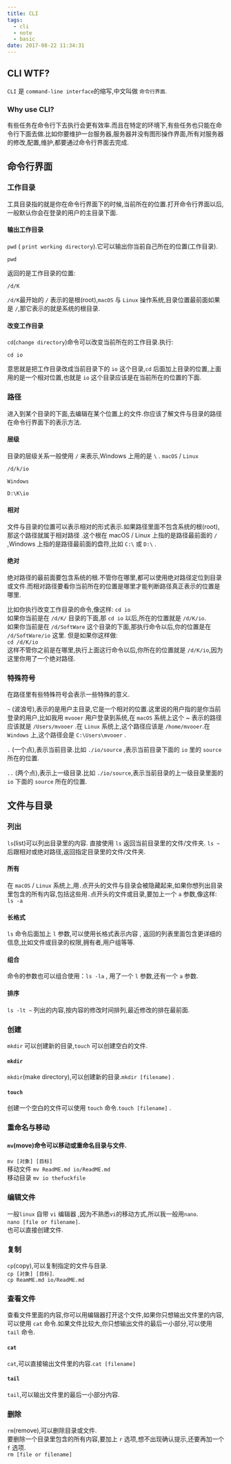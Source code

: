 ```yaml
---
title: CLI
tags:
  - cli
  - note
  - basic
date: 2017-08-22 11:34:31
---
```


## CLI WTF?

`CLI` 是 `command-line interface`的缩写,中文叫做 `命令行界面`.

### Why use CLI?

有些任务在命令行下去执行会更有效率.而且在特定的环境下,有些任务也只能在命令行下面去做.比如你要维护一台服务器,服务器并没有图形操作界面,所有对服务器的修改,配置,维护,都要通过命令行界面去完成.

## 命令行界面

### 工作目录

工具目录指的就是你在命令行界面下的时候,当前所在的位置.打开命令行界面以后,一般默认你会在登录的用户的主目录下面.

#### 输出工作目录

`pwd` ( `print working directory`).它可以输出你当前自己所在的位置(工作目录).
```
pwd
```
返回的是工作目录的位置:
```
/d/K
```
`/d/K`最开始的 `/` 表示的是根(root),`macOS` 与 `Linux` 操作系统,目录位置最前面如果是 `/`,那它表示的就是系统的根目录.

#### 改变工作目录

`cd`(`change directory`)命令可以改变当前所在的工作目录.执行:
```
cd io
```
意思就是把工作目录改成当前目录下的 `io` 这个目录,`cd` 后面加上目录的位置,上面用的是一个相对位置,也就是 `io` 这个目录应该是在当前所在的位置的下面.  
### 路径

进入到某个目录的下面,去编辑在某个位置上的文件.你应该了解文件与目录的路径在命令行界面下的表示方法.

#### 层级

目录的层级关系一般使用 `/` 来表示,Windows 上用的是 `\` .
`macOS` / `Linux`
```bash
/d/k/io
```
`Windows`
```bash
D:\K\io
```

#### 相对

文件与目录的位置可以表示相对的形式表示.如果路径里面不包含系统的根(root),那这个路径就属于相对路径 .这个根在 macOS / Linux 上指的是路径最前面的 `/` ,Windows 上指的是路径最前面的盘符,比如 `C:\` 或 `D:\` .

#### 绝对

绝对路径的最前面要包含系统的根.不管你在哪里,都可以使用绝对路径定位到目录或文件.而相对路径要看你当前所在的位置是哪里才能判断路径真正表示的位置是哪里.

比如你执行改变工作目录的命令,像这样:
`cd io`  
如果你当前是在 `/d/K/` 目录的下面,那 `cd io` 以后,所在的位置就是 `/d/K/io`.  
如果你当前是在 `/d/SoftWare` 这个目录的下面,那执行命令以后,你的位置是在 `/d/SoftWare/io` 这里.
但是如果你这样做:  
`cd /d/K/io`  
这样不管你之前是在哪里,执行上面这行命令以后,你所在的位置就是 `/d/K/io`,因为这里你用了一个绝对路径.


### 特殊符号

在路径里有些特殊符号会表示一些特殊的意义.

`~` (波浪号),表示的是用户主目录,它是一个相对的位置.这里说的用户指的是你当前登录的用户,比如我用 `mvooer` 用户登录到系统,在 `macOS` 系统上这个 ~ 表示的路径应该就是 `/Users/mvooer` .在 `Linux` 系统上,这个路径应该是 `/home/mvooer`.在 `Windows` 上,这个路径会是 `C:\Users\mvooer` .

`.` (一个点),表示当前目录.比如 `./io/source` ,表示当前目录下面的 `io` 里的 `source` 所在的位置.
 
`..` (两个点),表示上一级目录.比如 `./io/source`,表示当前目录的上一级目录里面的 `io` 下面的 `source` 所在的位置.

## 文件与目录

### 列出

`ls`(list)可以列出目录里的内容.
直接使用 `ls` 返回当前目录里的文件/文件夹.
`ls ~`后跟相对或绝对路径,返回指定目录里的文件/文件夹.

#### 所有

在 `macOS` / `Linux` 系统上,用`.`点开头的文件与目录会被隐藏起来,如果你想列出目录里包含的所有内容,包括这些用`.`点开头的文件或目录,要加上一个 `a` 参数,像这样:
`ls -a`

#### 长格式

`ls` 命令后面加上 `l` 参数,可以使用长格式表示内容 , 返回的列表里面包含更详细的信息,比如文件或目录的权限,拥有者,用户组等等.

#### 组合

命令的参数也可以组合使用：`ls -la` , 用了一个 `l` 参数,还有一个 `a` 参数.

#### 排序

`ls -lt ~` 列出的内容,按内容的修改时间排列,最近修改的排在最前面.


### 创建

`mkdir` 可以创建新的目录,`touch` 可以创建空白的文件.

#### `mkdir`

`mkdir`(make directory),可以创建新的目录.`mkdir [filename]` .

#### `touch`

创建一个空白的文件可以使用 `touch` 命令.`touch [filename]` .

### 重命名与移动

#### `mv`(move)命令可以移动或重命名目录与文件.

`mv [对象] [目标]`  
移动文件 `mv ReadME.md io/ReadME.md`  
移动目录 `mv io thefuckfile`


### 编辑文件

一般`linux` 自带 `vi` 编辑器 ,因为不熟悉`vi`的移动方式,所以我一般用`nano`.  
`nano [file or filename]`.  
也可以直接创建文件.  

### 复制

`cp`(copy),可以复制指定的文件与目录.  
`cp [对象] [目标]`.  
`cp ReamME.md io/ReadME.md`

### 查看文件

查看文件里面的内容,你可以用编辑器打开这个文件,如果你只想输出文件里的内容,可以使用 `cat` 命令.如果文件比较大,你只想输出文件的最后一小部分,可以使用 `tail` 命令.

#### `cat`

`cat`,可以直接输出文件里的内容.`cat [filename]`

#### `tail`

`tail`,可以输出文件里的最后一小部分内容.


### 删除

`rm`(remove),可以删除目录或文件.  
要删除一个目录里包含的所有内容,要加上 `r` 选项,想不出现确认提示,还要再加一个 `f` 选项.  
`rm [file or filename]`